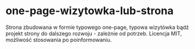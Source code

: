 # one-page-wizytowka-lub-strona

Strona zbudowana w formie typowego one-page, typowa wizytówka bądź projekt strony do dalszego rozwoju - zależnie od potrzeb. Licencja MIT, możliwość stosowania po poinformowaniu.
